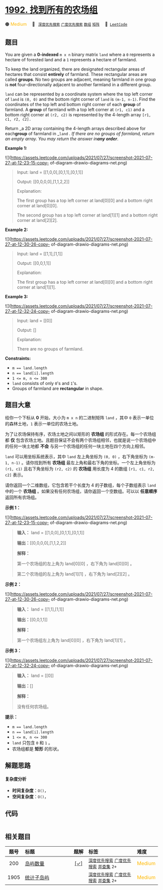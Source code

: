 # [1992. 找到所有的农场组](https://leetcode.com/problems/find-all-groups-of-farmland)

🟠 <font color=#ffb800>Medium</font>&emsp; 🔖&ensp; [`深度优先搜索`](/outline/tag/depth-first-search.md) [`广度优先搜索`](/outline/tag/breadth-first-search.md) [`数组`](/outline/tag/array.md) [`矩阵`](/outline/tag/matrix.md)&emsp; 🔗&ensp;[`LeetCode`](https://leetcode.com/problems/find-all-groups-of-farmland)

## 题目

You are given a **0-indexed** `m x n` binary matrix `land` where a `0`
represents a hectare of forested land and a `1` represents a hectare of
farmland.

To keep the land organized, there are designated rectangular areas of hectares
that consist **entirely** of farmland. These rectangular areas are called
**groups**. No two groups are adjacent, meaning farmland in one group is
**not** four-directionally adjacent to another farmland in a different group.

`land` can be represented by a coordinate system where the top left corner of
`land` is `(0, 0)` and the bottom right corner of `land` is `(m-1, n-1)`. Find
the coordinates of the top left and bottom right corner of each **group** of
farmland. A **group** of farmland with a top left corner at `(r1, c1)` and a
bottom right corner at `(r2, c2)` is represented by the 4-length array `[r1,
c1, r2, c2].`

Return _a 2D array containing the 4-length arrays described above for
each**group** of farmland in _`land` _. If there are no groups of farmland,
return an empty array. You may return the answer in**any order**_.



**Example 1:**

![](https://assets.leetcode.com/uploads/2021/07/27/screenshot-2021-07-27-at-12-23-15-copy-
of-diagram-drawio-diagrams-net.png)

> Input: land = [[1,0,0],[0,1,1],[0,1,1]]
> 
> Output: [[0,0,0,0],[1,1,2,2]]
> 
> Explanation:
> 
> The first group has a top left corner at land[0][0] and a bottom right corner at land[0][0].
> 
> The second group has a top left corner at land[1][1] and a bottom right corner at land[2][2].

**Example 2:**

![](https://assets.leetcode.com/uploads/2021/07/27/screenshot-2021-07-27-at-12-30-26-copy-
of-diagram-drawio-diagrams-net.png)

> Input: land = [[1,1],[1,1]]
> 
> Output: [[0,0,1,1]]
> 
> Explanation:
> 
> The first group has a top left corner at land[0][0] and a bottom right corner at land[1][1].

**Example 3:**

![](https://assets.leetcode.com/uploads/2021/07/27/screenshot-2021-07-27-at-12-32-24-copy-
of-diagram-drawio-diagrams-net.png)

> Input: land = [[0]]
> 
> Output: []
> 
> Explanation:
> 
> There are no groups of farmland.

**Constraints:**

  * `m == land.length`
  * `n == land[i].length`
  * `1 <= m, n <= 300`
  * `land` consists of only `0`'s and `1`'s.
  * Groups of farmland are **rectangular** in shape.


## 题目大意

给你一个下标从 **0**  开始，大小为 `m x n` 的二进制矩阵 `land` ，其中 `0` 表示一单位的森林土地，`1` 表示一单位的农场土地。

为了让农场保持有序，农场土地之间以矩形的 **农场组** 的形式存在。每一个农场组都 **仅**
包含农场土地。且题目保证不会有两个农场组相邻，也就是说一个农场组中的任何一块土地都 **不会**  与另一个农场组的任何一块土地在四个方向上相邻。

`land` 可以用坐标系统表示，其中 `land` 左上角坐标为 `(0, 0)` ，右下角坐标为 `(m-1, n-1)` 。请你找到所有
**农场组**  最左上角和最右下角的坐标。一个左上角坐标为 `(r1, c1)` 且右下角坐标为 `(r2, c2)` 的 **农场组** 用长度为 4
的数组 `[r1, c1, r2, c2]` 表示。

请你返回一个二维数组，它包含若干个长度为 4 的子数组，每个子数组表示 `land` 中的一个 **农场组**
。如果没有任何农场组，请你返回一个空数组。可以以 **任意顺序**  返回所有农场组。

**示例 1：**

![](https://assets.leetcode.com/uploads/2021/07/27/screenshot-2021-07-27-at-12-23-15-copy-
of-diagram-drawio-diagrams-net.png)

> 
> 
> 
> 
> 
> **输入：** land = [[1,0,0],[0,1,1],[0,1,1]]
> 
> **输出：**[[0,0,0,0],[1,1,2,2]]
> 
> **解释：**
> 
> 第一个农场组的左上角为 land[0][0] ，右下角为 land[0][0] 。
> 
> 第二个农场组的左上角为 land[1][1] ，右下角为 land[2][2] 。
> 
> 

**示例 2：**

![](https://assets.leetcode.com/uploads/2021/07/27/screenshot-2021-07-27-at-12-30-26-copy-
of-diagram-drawio-diagrams-net.png)

> 
> 
> 
> 
> 
> **输入：** land = [[1,1],[1,1]]
> 
> **输出：**[[0,0,1,1]]
> 
> **解释：**
> 
> 第一个农场组左上角为 land[0][0] ，右下角为 land[1][1] 。
> 
> 

**示例 3：**

![](https://assets.leetcode.com/uploads/2021/07/27/screenshot-2021-07-27-at-12-32-24-copy-
of-diagram-drawio-diagrams-net.png)

> 
> 
> 
> 
> 
> **输入：** land = [[0]]
> 
> **输出：**[]
> 
> **解释：**
> 
> 没有任何农场组。
> 
> 



**提示：**

  * `m == land.length`
  * `n == land[i].length`
  * `1 <= m, n <= 300`
  * `land` 只包含 `0` 和 `1` 。
  * 农场组都是 **矩形**  的形状。


## 解题思路

#### 复杂度分析

- **时间复杂度**：`O()`，
- **空间复杂度**：`O()`，

## 代码

```javascript

```

## 相关题目

<!-- prettier-ignore -->
| 题号 | 标题 | 题解 | 标签 | 难度 |
| :------: | :------ | :------: | :------ | :------ |
| 200 | [岛屿数量](https://leetcode.com/problems/number-of-islands) | [[✓]](/problem/0200) |  [`深度优先搜索`](/outline/tag/depth-first-search.md) [`广度优先搜索`](/outline/tag/breadth-first-search.md) [`并查集`](/outline/tag/union-find.md) `2+` | <font color=#ffb800>Medium</font> |
| 1905 | [统计子岛屿](https://leetcode.com/problems/count-sub-islands) |  |  [`深度优先搜索`](/outline/tag/depth-first-search.md) [`广度优先搜索`](/outline/tag/breadth-first-search.md) [`并查集`](/outline/tag/union-find.md) `2+` | <font color=#ffb800>Medium</font> |

<style>
.blue {
    background-color: #096dd9;
    padding: 0.25rem 0.5rem;
    margin: 0;
    font-size: 0.85em;
    border-radius: 3px;
    color: white;
    font-weight: 500;
}
table th:first-of-type { width: 10%; }
table th:nth-of-type(2) { width: 35%; }
table th:nth-of-type(3) { width: 10%; }
table th:nth-of-type(4) { width: 35%; }
table th:nth-of-type(5) { width: 10%; }
</style>
